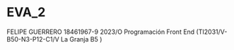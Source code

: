 # EVA_2
FELIPE GUERRERO
18461967-9
2023/O Programación Front End (TI2031/V-B50-N3-P12-C1/V La Granja B5 )
